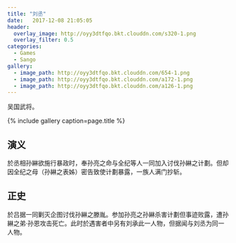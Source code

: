 ```yaml
---
title: "刘丞"
date:   2017-12-08 21:05:05
header:
  overlay_image: http://oyy3dtfqo.bkt.clouddn.com/s320-1.png
  overlay_filter: 0.5
categories:
  - Games
  - Sango
gallery:
  - image_path: http://oyy3dtfqo.bkt.clouddn.com/654-1.png
  - image_path: http://oyy3dtfqo.bkt.clouddn.com/a172-1.png
  - image_path: http://oyy3dtfqo.bkt.clouddn.com/a126-1.png
---
```


吴国武将。

{% include gallery caption=page.title %}

## 演义

於丞相孙綝欲施行暴政时，奉孙亮之命与全纪等人一同加入讨伐孙綝之计劃。但却因全纪之母（孙綝之表姊）密告致使计劃暴露，一族人满门抄斩。

## 正史

於吕据一同剿灭企图讨伐孙綝之滕胤。参加孙亮之孙綝杀害计劃但事迹败露，遭孙綝之弟·孙恩攻击死亡。此时於遇害者中另有刘承此一人物，但据闻与刘丞为同一人物。
